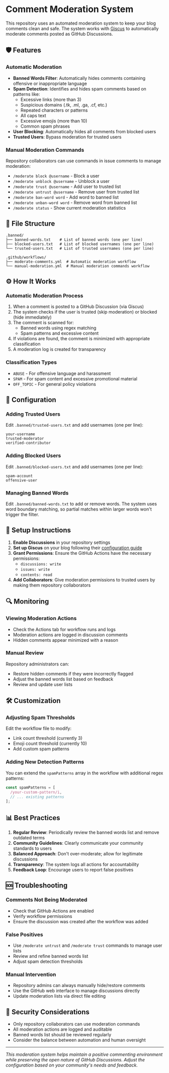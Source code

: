 # Comment Moderation System

This repository uses an automated moderation system to keep your blog comments clean and safe. The system works with [Giscus](https://giscus.app) to automatically moderate comments posted as GitHub Discussions.

## 🛡️ Features

### Automatic Moderation
- **Banned Words Filter**: Automatically hides comments containing offensive or inappropriate language
- **Spam Detection**: Identifies and hides spam comments based on patterns like:
  - Excessive links (more than 3)
  - Suspicious domains (.tk, .ml, .ga, .cf, etc.)
  - Repeated characters or patterns
  - All caps text
  - Excessive emojis (more than 10)
  - Common spam phrases
- **User Blocking**: Automatically hides all comments from blocked users
- **Trusted Users**: Bypass moderation for trusted users

### Manual Moderation Commands
Repository collaborators can use commands in issue comments to manage moderation:

- `/moderate block @username` - Block a user
- `/moderate unblock @username` - Unblock a user  
- `/moderate trust @username` - Add user to trusted list
- `/moderate untrust @username` - Remove user from trusted list
- `/moderate ban-word word` - Add word to banned list
- `/moderate unban-word word` - Remove word from banned list
- `/moderate status` - Show current moderation statistics

## 📁 File Structure

```
.banned/
├── banned-words.txt    # List of banned words (one per line)
├── blocked-users.txt   # List of blocked usernames (one per line)
└── trusted-users.txt   # List of trusted usernames (one per line)

.github/workflows/
├── moderate-comments.yml  # Automatic moderation workflow
└── manual-moderation.yml  # Manual moderation commands workflow
```

## ⚙️ How It Works

### Automatic Moderation Process
1. When a comment is posted to a GitHub Discussion (via Giscus)
2. The system checks if the user is trusted (skip moderation) or blocked (hide immediately)
3. The comment is scanned for:
   - Banned words using regex matching
   - Spam patterns and excessive content
4. If violations are found, the comment is minimized with appropriate classification
5. A moderation log is created for transparency

### Classification Types
- `ABUSE` - For offensive language and harassment
- `SPAM` - For spam content and excessive promotional material
- `OFF_TOPIC` - For general policy violations

## 🔧 Configuration

### Adding Trusted Users
Edit `.banned/trusted-users.txt` and add usernames (one per line):
```
your-username
trusted-moderator
verified-contributor
```

### Adding Blocked Users
Edit `.banned/blocked-users.txt` and add usernames (one per line):
```
spam-account
offensive-user
```

### Managing Banned Words
Edit `.banned/banned-words.txt` to add or remove words. The system uses word boundary matching, so partial matches within larger words won't trigger the filter.

## 🚀 Setup Instructions

1. **Enable Discussions** in your repository settings
2. **Set up Giscus** on your blog following their [configuration guide](https://giscus.app)
3. **Grant Permissions**: Ensure the GitHub Actions have the necessary permissions:
   - `discussions: write`
   - `issues: write` 
   - `contents: read`
4. **Add Collaborators**: Give moderation permissions to trusted users by making them repository collaborators

## 🔍 Monitoring

### Viewing Moderation Actions
- Check the Actions tab for workflow runs and logs
- Moderation actions are logged in discussion comments
- Hidden comments appear minimized with a reason

### Manual Review
Repository administrators can:
- Restore hidden comments if they were incorrectly flagged
- Adjust the banned words list based on feedback
- Review and update user lists

## 🛠️ Customization

### Adjusting Spam Thresholds
Edit the workflow file to modify:
- Link count threshold (currently 3)
- Emoji count threshold (currently 10)
- Add custom spam patterns

### Adding New Detection Patterns
You can extend the `spamPatterns` array in the workflow with additional regex patterns:
```javascript
const spamPatterns = [
  /your-custom-pattern/i,
  // ... existing patterns
];
```

## 📊 Best Practices

1. **Regular Review**: Periodically review the banned words list and remove outdated terms
2. **Community Guidelines**: Clearly communicate your community standards to users
3. **Balanced Approach**: Don't over-moderate; allow for legitimate discussions
4. **Transparency**: The system logs all actions for accountability
5. **Feedback Loop**: Encourage users to report false positives

## 🆘 Troubleshooting

### Comments Not Being Moderated
- Check that GitHub Actions are enabled
- Verify workflow permissions
- Ensure the discussion was created after the workflow was added

### False Positives
- Use `/moderate untrust` and `/moderate trust` commands to manage user lists
- Review and refine banned words list
- Adjust spam detection thresholds

### Manual Intervention
- Repository admins can always manually hide/restore comments
- Use the GitHub web interface to manage discussions directly
- Update moderation lists via direct file editing

## 🔐 Security Considerations

- Only repository collaborators can use moderation commands
- All moderation actions are logged and auditable
- Banned words list should be reviewed regularly
- Consider the balance between automation and human oversight

---

*This moderation system helps maintain a positive commenting environment while preserving the open nature of GitHub Discussions. Adjust the configuration based on your community's needs and feedback.*
